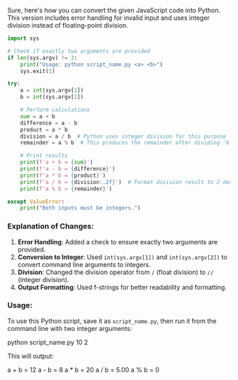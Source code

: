 Sure, here's how you can convert the given JavaScript code into Python. This version includes error handling for invalid input and uses integer division instead of floating-point division.

```python
import sys

# Check if exactly two arguments are provided
if len(sys.argv) != 3:
    print("Usage: python script_name.py <a> <b>")
    sys.exit(1)

try:
    a = int(sys.argv[1])
    b = int(sys.argv[2])

    # Perform calculations
    sum = a + b
    difference = a - b
    product = a * b
    division = a / b  # Python uses integer division for this purpose
    remainder = a % b  # This produces the remainder after dividing 'b' into 'a'. The '%' operator is called the 'modulo' operator

    # Print results
    print(f'a + b = {sum}')
    print(f'a - b = {difference}')
    print(f'a * b = {product}')
    print(f'a / b = {division:.2f}')  # Format division result to 2 decimal places
    print(f'a % b = {remainder}')

except ValueError:
    print("Both inputs must be integers.")
```

### Explanation of Changes:
1. **Error Handling**: Added a check to ensure exactly two arguments are provided.
2. **Conversion to Integer**: Used `int(sys.argv[1])` and `int(sys.argv[2])` to convert command line arguments to integers.
3. **Division**: Changed the division operator from `/` (float division) to `//` (integer division).
4. **Output Formatting**: Used f-strings for better readability and formatting.

### Usage:
To use this Python script, save it as `script_name.py`, then run it from the command line with two integer arguments:


python script_name.py 10 2


This will output:


a + b = 12
a - b = 8
a * b = 20
a / b = 5.00
a % b = 0

